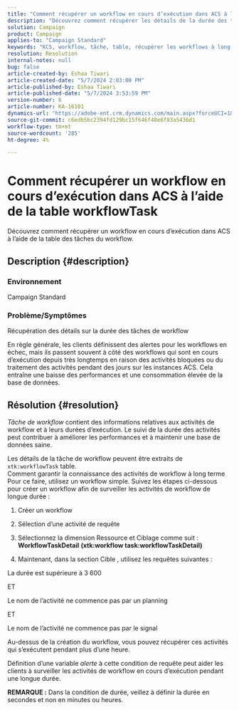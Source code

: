 ```yaml
---
title: "Comment récupérer un workflow en cours d’exécution dans ACS à l’aide de la table workflowTask"
description: "Découvrez comment récupérer les détails de la durée des tâches de workflow."
solution: Campaign
product: Campaign
applies-to: "Campaign Standard"
keywords: "KCS, workflow, tâche, table, récupérer les workflows à long terme, performances, ACS"
resolution: Resolution
internal-notes: null
bug: false
article-created-by: Eshaa Tiwari
article-created-date: "5/7/2024 2:03:00 PM"
article-published-by: Eshaa Tiwari
article-published-date: "5/7/2024 3:53:59 PM"
version-number: 6
article-number: KA-16101
dynamics-url: "https://adobe-ent.crm.dynamics.com/main.aspx?forceUCI=1&pagetype=entityrecord&etn=knowledgearticle&id=015f247f-7a0c-ef11-9f8a-6045bd006793"
source-git-commit: c6edb5bc2394fd129bc15f646f48e6f83a5436d1
workflow-type: tm+mt
source-wordcount: '285'
ht-degree: 4%

---
```


# Comment récupérer un workflow en cours d’exécution dans ACS à l’aide de la table workflowTask


Découvrez comment récupérer un workflow en cours d’exécution dans ACS à l’aide de la table des tâches du workflow.

## Description {#description}


### <b>Environnement</b>

Campaign Standard

### <b>Problème/Symptômes</b>

Récupération des détails sur la durée des tâches de workflow

En règle générale, les clients définissent des alertes pour les workflows en échec, mais ils passent souvent à côté des workflows qui sont en cours d’exécution depuis très longtemps en raison des activités bloquées ou du traitement des activités pendant des jours sur les instances ACS. Cela entraîne une baisse des performances et une consommation élevée de la base de données.


## Résolution {#resolution}


*Tâche de workflow* contient des informations relatives aux activités de workflow et à leurs durées d’exécution. Le suivi de la durée des activités peut contribuer à améliorer les performances et à maintenir une base de données saine.

Les détails de la tâche de workflow peuvent être extraits de `xtk:workflowTask` table.
<br>Comment garantir la connaissance des activités de workflow à long terme<br>
Pour ce faire, utilisez un workflow simple. Suivez les étapes ci-dessous pour créer un workflow afin de surveiller les activités de workflow de longue durée :

1. Créer un workflow

2. Sélection d’une activité de requête

3. Sélectionnez la dimension Ressource et Ciblage comme suit : <b>WorkflowTaskDetail</b> <b>(xtk:workflow task:workflowTaskDetail)</b>

4. Maintenant, dans la section Cible , utilisez les requêtes suivantes :

La durée est supérieure à 3 600

ET

Le nom de l’activité ne commence pas par un planning

ET

Le nom de l’activité ne commence pas par le signal



Au-dessus de la création du workflow, vous pouvez récupérer ces activités qui s’exécutent pendant plus d’une heure.

Définition d’une variable *alerte* à cette condition de requête peut aider les clients à surveiller les activités de workflow en cours d’exécution pendant une longue durée.

<b>REMARQUE :</b> Dans la condition de durée, veillez à définir la durée en secondes et non en minutes ou heures.
